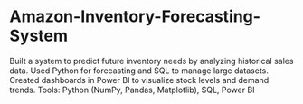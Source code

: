 # Amazon-Inventory-Forecasting-System
Built a system to predict future inventory needs by analyzing historical sales data. Used Python for forecasting and SQL to manage large datasets. Created dashboards in Power BI to visualize stock levels and demand trends.
Tools: Python (NumPy, Pandas, Matplotlib), SQL, Power BI
